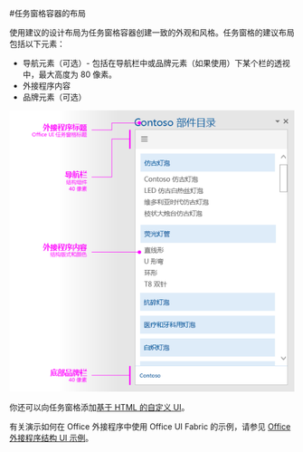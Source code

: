 #<a name="layout-for-task-pane-containers"></a>任务窗格容器的布局


使用建议的设计布局为任务窗格容器创建一致的外观和风格。任务窗格的建议布局包括以下元素： 

- 导航元素（可选）- 包括在导航栏中或品牌元素（如果使用）下某个栏的透视中，最大高度为 80 像素。
- 外接程序内容
- 品牌元素（可选）

![任务窗格的布局，显示品牌、导航和内容元素](../../images/layouts_taskpane_v0.02.png)

你还可以向任务窗格添加[基于 HTML 的自定义 UI](ui-elements.md#custom-HTML-based-UI)。

有关演示如何在 Office 外接程序中使用 Office UI Fabric 的示例，请参见 [Office 外接程序结构 UI 示例](https://github.com/OfficeDev/Office-Add-in-Fabric-UI-Sample)。

<!-- Add sample template for content add-in and individual building blocks - Branding, Navigation bar or pivot, input, layout components -->
